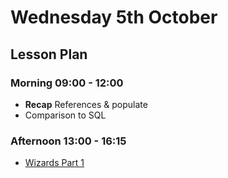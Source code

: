 # Wednesday 5th October

## Lesson Plan

### Morning 09:00 - 12:00

+ **Recap** References & populate 
+ Comparison to SQL

### Afternoon 13:00 - 16:15

+ [Wizards Part 1](https://github.com/DigitalCareerInstitute/BE-Db-Wizards)
